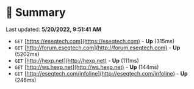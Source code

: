 # 📖 Summary
Last updated: **5/20/2022, 9:51:41 AM**

- `GET` [https://eseqtech.com](https://eseqtech.com) - **Up** (315ms)
- `GET` [http://forum.eseqtech.com](http://forum.eseqtech.com) - **Up** (5202ms)
- `GET` [http://hexp.net](http://hexp.net) - **Up** (111ms)
- `GET` [http://ws.hexp.net](http://ws.hexp.net) - **Up** (144ms)
- `GET` [http://eseqtech.com/infoline](http://eseqtech.com/infoline) - **Up** (246ms)
